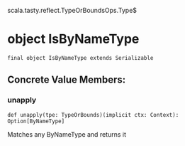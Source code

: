 scala.tasty.reflect.TypeOrBoundsOps.Type$
# object IsByNameType

<pre><code class="language-scala" >final object IsByNameType extends Serializable</pre></code>
## Concrete Value Members:
### unapply
<pre><code class="language-scala" >def unapply(tpe: TypeOrBounds)(implicit ctx: Context): Option[ByNameType]</pre></code>
Matches any ByNameType and returns it

